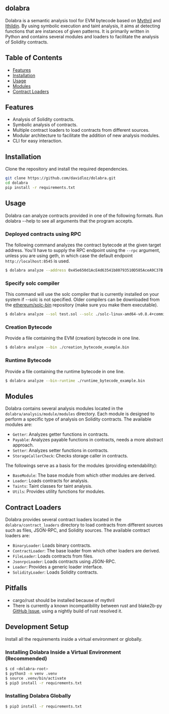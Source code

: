 ## dolabra

Dolabra is a semantic analysis tool for EVM bytecode based on [Mythril](https://github.com/ConsenSys/mythril) and [Ithildin](https://github.com/metagon/ithildin). By using symbolic execution and taint analysis, it aims at detecting functions that are instances of given patterns. It is primarily written in Python and contains several modules and loaders to facilitate the analysis of Solidity contracts.

## Table of Contents
- [Features](#features)
- [Installation](#installation)
- [Usage](#usage)
- [Modules](#modules)
- [Contract Loaders](#contract-loaders)

## Features
- Analysis of Solidity contracts.
- Symbolic analysis of contracts.
- Multiple contract loaders to load contracts from different sources.
- Modular architecture to facilitate the addition of new analysis modules.
- CLI for easy interaction.

## Installation
Clone the repository and install the required dependencies.
```sh
git clone https://github.com/davidloz/dolabra.git
cd dolabra
pip install -r requirements.txt
```

## Usage
Dolabra can analyze contracts provided in one of the following formats. Run dolabra --help to see all arguments that the program accepts.

### Deployed contracts using RPC
The following command analyzes the contract bytecode at the given target address. You'll have to supply the RPC endpoint using the `--rpc` argument, unless you are using geth, in which case the default endpoint `http://localhost:8545` is used.
```sh
$ dolabra analyze --address 0x45e650d1AcE4d63541b80793510D585AceA9C37B
```

### Specify solc compiler
This command will use the solc compiler that is currently installed on your system if --solc is not specified. Older compilers can be downloaded from the [ethereum/solc-bin](https://github.com/ethereum/solc-bin) repository (make sure you make them executable).
```sh
$ dolabra analyze --sol test.sol --solc ./solc-linux-amd64-v0.8.4+commit.c7e474f2
```

### Creation Bytecode
Provide a file containing the EVM (creation) bytecode in one line.

```sh
$ dolabra analyze --bin ./creation_bytecode_example.bin
```

### Runtime Bytecode
Provide a file containing the runtime bytecode in one line.

```sh
$ dolabra analyze --bin-runtime ./runtime_bytecode_example.bin
```

## Modules
Dolabra contains several analysis modules located in the `dolabra/analysis/module/modules` directory. Each module is designed to perform a specific type of analysis on Solidity contracts. The available modules are:
- `Getter`: Analyzes getter functions in contracts.
- `Payable`: Analyzes payable functions in contracts, needs a more abstract approach.
- `Setter`: Analyzes setter functions in contracts.
- `StorageCallerCheck`: Checks storage caller in contracts.

The followings serve as a basis for the modules (providing extendability):

- `BaseModule`: The base module from which other modules are derived.
- `Loader`: Loads contracts for analysis.
- `Taints`: Taint classes for taint analysis.
- `Utils`: Provides utility functions for modules.

## Contract Loaders
Dolabra provides several contract loaders located in the `dolabra/contract_loaders` directory to load contracts from different sources such as files, JSON-RPC, and Solidity sources. The available contract loaders are:
- `BinaryLoader`: Loads binary contracts.
- `ContractLoader`: The base loader from which other loaders are derived.
- `FileLoader`: Loads contracts from files.
- `JsonrpcLoader`: Loads contracts using JSON-RPC.
- `Loader`: Provides a generic loader interface.
- `SolidityLoader`: Loads Solidity contracts.

## Pitfalls
- cargo/rust should be installed because of mythril
- There is currently a known incompatibility between rust and blake2b-py [GitHub Issue](https://github.com/Consensys/mythril/issues/1666), using a nightly build of rust resolved it.

## Development Setup

Install all the requirements inside a virtual environment or globally.

### Installing Dolabra Inside a Virtual Environment (Recommended)

```bash
$ cd <dolabra-root>
$ python3 -m venv .venv
$ source .venv/bin/activate
$ pip3 install -r requirements.txt
```

### Installing Dolabra Globally

```bash
$ pip3 install -r requirements.txt
```
